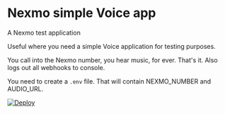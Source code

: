 # Nexmo simple Voice app

A Nexmo test application

Useful where you need a simple Voice application for testing purposes.

You call into the Nexmo number, you hear music, for ever. That's it. Also logs out all webhooks to console.

You need to create a `.env` file. That will contain NEXMO_NUMBER and AUDIO_URL.

[![Deploy](https://www.herokucdn.com/deploy/button.svg)](https://heroku.com/deploy?template=https://github.com/tbedford/nexmo-voice-app)

